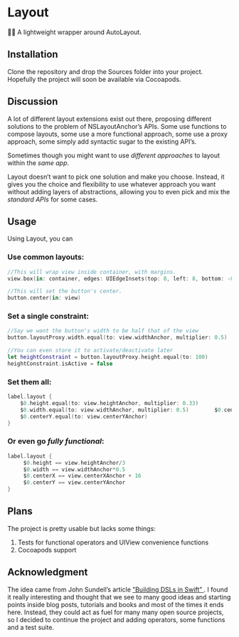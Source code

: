 # Layout 
📏📐 A lightweight wrapper around AutoLayout.

## Installation
Clone the repository and drop the Sources folder into your project.
Hopefully the project will soon be available via Cocoapods.

## Discussion
A lot of different layout extensions exist out there, proposing different solutions to the problem of NSLayoutAnchor’s APIs.
Some use functions to compose layouts, some use a more functional approach,
some use a proxy approach, some simply add syntactic sugar to the existing API’s.

Sometimes though you might want to use *different approaches* to layout within the *same app*. 

Layout doesn’t want to pick one solution and make you choose. Instead, it gives you the choice and flexibility to use whatever approach you want without adding layers of abstractions, allowing you to even pick and mix the *standard APIs* for some cases.

## Usage
Using Layout, you can

### Use common layouts:
```swift
//This will wrap view inside container, with margins.
view.box(in: container, edges: UIEdgeInsets(top: 8, left: 8, bottom: -8, right: -8))

//This will set the button's center.
button.center(in: view)
```

### Set a single constraint:
```swift
//Say we want the button's width to be half that of the view
button.layoutProxy.width.equal(to: view.widthAnchor, multiplier: 0.5) 

//You can even store it to activate/deactivate later
let heightConstraint = button.layoutProxy.height.equal(to: 100)
heightConstraint.isActive = false
```

### Set them all:
```swift
label.layout {
	$0.height.equal(to: view.heightAnchor, multiplier: 0.33)
    $0.width.equal(to: view.widthAnchor, multiplier: 0.5)        $0.centerX.equal(to: view.centerXAnchor, offsetBy: 16)
    $0.centerY.equal(to: view.centerYAnchor)
}
```

### Or even go *fully functional*:
```swift
label.layout {
     $0.height == view.heightAnchor/3
     $0.width == view.widthAnchor*0.5
     $0.centerX == view.centerXAnchor + 16
     $0.centerY == view.centerYAnchor
}
```

## Plans

The project is pretty usable but lacks some things:
1. Tests for functional operators and UIView convenience functions
2. Cocoapods support



## Acknowledgment

The idea came from John Sundell’s article [”Building DSLs in Swift” ][1]. I found it really interesting and thought  that we see to many good ideas and starting points inside blog posts, tutorials and books and most of the times it ends here.
Instead, they could act as fuel for many many open source projects, so I decided to continue the project and adding operators, some functions and a test suite.


[1]:	https://www.swiftbysundell.com/posts/building-dsls-in-swift